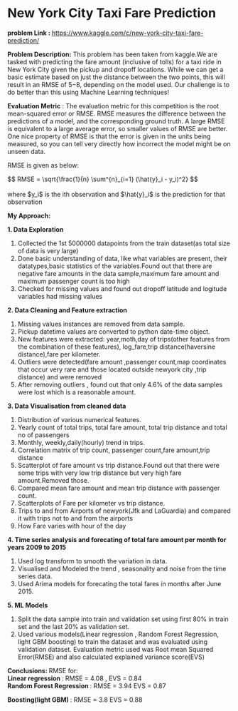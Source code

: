 <h1> New York City Taxi Fare Prediction </h1>

<b> problem Link : </b> <href> https://www.kaggle.com/c/new-york-city-taxi-fare-prediction/</href>

<b>Problem Description:</b> This problem has been taken from kaggle.We are tasked with predicting the fare amount (inclusive of tolls) for a taxi ride in New York City given the pickup and dropoff locations. While we can get a basic estimate based on just the distance between the two points, this will result in an RMSE of $5-$8, depending on the model used. Our challenge is to do better than this using Machine Learning techniques!

<b>Evaluation Metric</b> : The evaluation metric for this competition is the root mean-squared error or RMSE. RMSE measures the difference between the predictions of a model, and the corresponding ground truth. A large RMSE is equivalent to a large average error, so smaller values of RMSE are better. One nice property of RMSE is that the error is given in the units being measured, so you can tell very directly how incorrect the model might be on unseen data.

RMSE is given as below:

<div>$$ RMSE = \sqrt{\frac{1}{n} \sum^{n}_{i=1} (\hat{y}_i - y_i)^2} $$ </div><br>
where $y_i$ is the ith observation and $\hat{y}_i$ is the prediction  for that observation


<b>My Approach:</b><br>

<b> 1. Data Exploration </b>
1. Collected the 1st 5000000 datapoints from the train dataset(as total size of data is very large)
2. Done basic understanding of data, like what variables are present, their datatypes,basic statistics of the variables.Found out that there are negative fare amounts in the data sample,maximum fare amount and maximum passenger count is too high
3. Checked for missing values and found out dropoff latitude and logitude variables had missing values <br>

<b> 2. Data Cleaning and Feature extraction </b>
1. Missing values instances are removed from data sample.
2. Pickup datetime values are converted to python date-time object.
3. New features were extracted: year,moth,day of trips(other features from the combination of these features), log_fare,trip distance(haversine distance),fare per kilometer.
3. Outliers were detected(fare amount ,passenger count,map coordinates that occur very rare and those located outside newyork city ,trip distance) and were removed
4. After removing outliers , found out that only 4.6% of the data samples were lost which is a reasonable amount.<br>

<b> 3. Data Visualisation from cleaned data </b>
1. Distribution of various numerical features.
2. Yearly count of total trips, total fare amount, total trip distance and total no of passengers
3. Monthly, weekly,daily(hourly) trend in trips.
4. Correlation matrix of trip count, passenger count,fare amount,trip distance
5. Scatterplot of fare amount vs trip distance.Found out that there were some trips with very low trip distance but very high fare amount.Removed those.
6. Compared mean fare amount and mean trip distance with passenger count.
7. Scatterplots of Fare per kilometer vs trip distance.
8. Trips to and from Airports of newyork(Jfk and LaGuardia) and compared it with trips not to and from the airports
9. How Fare varies with hour of the day


<b> 4. Time series analysis and forecating of total fare amount per month for years 2009 to 2015</b>
1. Used log transform to smooth the variation in data.
2. Visualised and Modeled the trend , seasonality and noise from the time series data.
3. Used Arima models for forecating the total fares in months after June 2015.

<b> 5. ML Models </b> <br>
1. Split the data sample into train and validation set using first 80% in train set and the last 20% as validation set.
2. Used various models(Linear regression , Random Forest Regression, light GBM boosting) to train the dataset and was evaluated using validation dataset. Evaluation metric used was Root mean Squared Error(RMSE) and also calculated explained variance score(EVS)

<b> Conclusions: </b>
RMSE for:<br>
<b> Linear regression </b> : RMSE = 4.08 , EVS = 0.84<br>
<b> Random Forest Regression </b> : RMSE = 3.94   EVS = 0.87<br>

<b> Boosting(light GBM) </b> : RMSE = 3.8 EVS = 0.88


